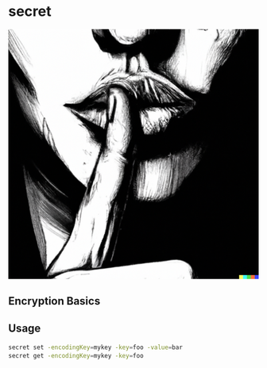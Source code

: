 # secret

![shh](./assets/shhhh.png)

## Encryption Basics


## Usage

```bash
secret set -encodingKey=mykey -key=foo -value=bar
secret get -encodingKey=mykey -key=foo
```

